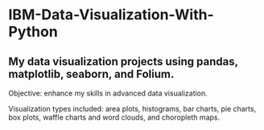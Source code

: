 # IBM-Data-Visualization-With-Python

## My data visualization projects using pandas, matplotlib, seaborn, and Folium.

Objective: enhance my skills in advanced data visualization. 

Visualization types included: area plots, histograms, bar charts, pie charts, box plots, waffle charts and word clouds, and choropleth maps.